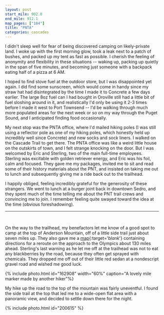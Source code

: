 ```yaml
---
layout: post
start_mile: 902.0
end_mile: 912.1
map_pages: ["104"]
title: "PNTA"
categories: cascades
---
```


I didn't sleep well for fear of being discovered camping on likely-private land.
I woke up with the first morning glow, took a leak next to a patch of bushes,
and packed up my tent as fast as possible. I cherish the feeling of anonymity
and flexibility in these situations -- waking up, packing up quietly in the span
of five minutes, and becoming just someone with a backpack eating half of a
pizza at 6 AM.

I hoped to find stove fuel at the outdoor store, but I was disappointed yet
again. I did find some sunscreen, which would come in handy since my straw hat
had disintegrated by the time I made it to Concrete a few days earlier. The
large 8oz fuel can I had bought in Oroville still had a little bit of fuel
sloshing around in it, and realistically I'd only be using it 2-3 times before I
made it west to Port Townsend -- I'd be walking through much more populated
areas for the next week or so on my way through the Puget Sound, and I
anticipated finding food occasionally.

My next stop was the PNTA office, where I'd mailed hiking poles (I was still
using a reflector pole as one of my hiking poles, which honestly held up
incredibly well since Concrete) and new socks and sock liners. I walked on the
Cascade Trail to get there. The PNTA office was like a weird little house on the
outskirts of town, and I felt strange knocking on the door. But I was welcomed
by Eric and Sterling, two of the main full-time employees. Sterling was
excitable with golden retriever energy, and Eric was his foil, calm and focused.
They gave me my packages, invited me to sit and read some of their history
materials about the PNT, and insisted on taking me out to lunch and subsequently
giving me a ride back out to the trailhead.

I happily obliged, feeling incredibly grateful for the generosity of these
strangers. We went to lunch at a burger joint back in downtown Sedro, and they
spent much of the time telling me about the PNT trail crews and convincing me to
join. I remember feeling quite swayed toward the idea at the time (obvious
foreshadowing).

<hr>
&nbsp;

On the way to the trailhead, my benefactors let me know of a good spot to camp
at the top of Anderson Mountain, off of a little side trail just about seven
miles up. They also gave me a
[map](/assets/maps/jpgs/mapset-101a.jpg){:target='_blank_'} containing
directions for a reroute on the approach to the Olympics about 130 miles ahead.
Sterling's last warning as he let me off at the trailhead was not to eat any
blackberries by the road, because they often get sprayed with chemicals.  They
dropped me off out of their little red sedan at a nondescript gravel road and
wished me good luck.

{% include photo.html id="162908" width="60%" caption="A lovely mile marker made by another hiker"%}

My hike up the road to the top of the mountain was fairly uneventful. I found
the side trail at the top that led me to a wide-open flat area with a panoramic
view, and decided to settle down there for the night.

{% include photo.html id="200615" %}
